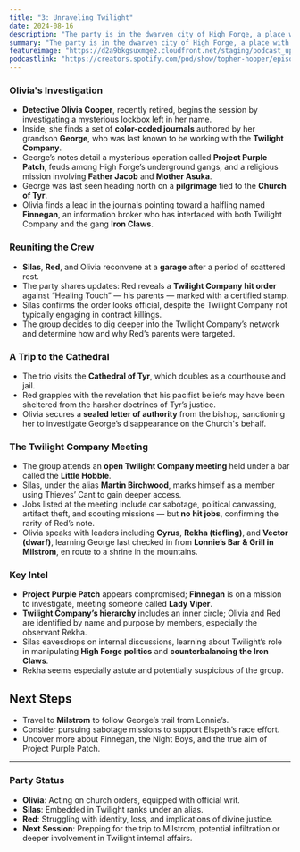 ```yaml
---
title: "3: Unraveling Twilight"
date: 2024-08-16
description: "The party is in the dwarven city of High Forge, a place with strict rules."
summary: "The party is in the dwarven city of High Forge, a place with strict rules."
featureimage: "https://d2a9bkgsuxmqe2.cloudfront.net/staging/podcast_uploaded_episode400/41448639/41448639-1723920027113-51135146463c2.jpg"
podcastlink: "https://creators.spotify.com/pod/show/topher-hooper/episodes/C4-E3-Unraveling-Twilight-e2n9vfs"
---
```

### Olivia's Investigation
- **Detective Olivia Cooper**, recently retired, begins the session by investigating a mysterious lockbox left in her name.
- Inside, she finds a set of **color-coded journals** authored by her grandson **George**, who was last known to be working with the **Twilight Company**.
- George’s notes detail a mysterious operation called **Project Purple Patch**, feuds among High Forge’s underground gangs, and a religious mission involving **Father Jacob** and **Mother Asuka**.
- George was last seen heading north on a **pilgrimage** tied to the **Church of Tyr**.
- Olivia finds a lead in the journals pointing toward a halfling named **Finnegan**, an information broker who has interfaced with both Twilight Company and the gang **Iron Claws**.
### Reuniting the Crew
- **Silas**, **Red**, and Olivia reconvene at a **garage** after a period of scattered rest.
- The party shares updates: Red reveals a **Twilight Company hit order** against “Healing Touch” — his parents — marked with a certified stamp.
- Silas confirms the order looks official, despite the Twilight Company not typically engaging in contract killings.
- The group decides to dig deeper into the Twilight Company’s network and determine how and why Red’s parents were targeted.
### A Trip to the Cathedral
- The trio visits the **Cathedral of Tyr**, which doubles as a courthouse and jail.
- Red grapples with the revelation that his pacifist beliefs may have been sheltered from the harsher doctrines of Tyr’s justice.
- Olivia secures a **sealed letter of authority** from the bishop, sanctioning her to investigate George’s disappearance on the Church's behalf.
### The Twilight Company Meeting
- The group attends an **open Twilight Company meeting** held under a bar called the **Little Hobble**.
- Silas, under the alias **Martin Birchwood**, marks himself as a member using Thieves’ Cant to gain deeper access.
- Jobs listed at the meeting include car sabotage, political canvassing, artifact theft, and scouting missions — but **no hit jobs**, confirming the rarity of Red’s note.
- Olivia speaks with leaders including **Cyrus**, **Rekha (tiefling)**, and **Vector (dwarf)**, learning George last checked in from **Lonnie’s Bar & Grill in Milstrom**, en route to a shrine in the mountains.
### Key Intel
- **Project Purple Patch** appears compromised; **Finnegan** is on a mission to investigate, meeting someone called **Lady Viper**.
- **Twilight Company’s hierarchy** includes an inner circle; Olivia and Red are identified by name and purpose by members, especially the observant Rekha.
- Silas eavesdrops on internal discussions, learning about Twilight’s role in manipulating **High Forge politics** and **counterbalancing the Iron Claws**.
- Rekha seems especially astute and potentially suspicious of the group.
## Next Steps
- Travel to **Milstrom** to follow George’s trail from Lonnie’s.
- Consider pursuing sabotage missions to support Elspeth’s race effort.
- Uncover more about Finnegan, the Night Boys, and the true aim of Project Purple Patch.
---
### Party Status
- **Olivia**: Acting on church orders, equipped with official writ.
- **Silas**: Embedded in Twilight ranks under an alias.
- **Red**: Struggling with identity, loss, and implications of divine justice.
- **Next Session**: Prepping for the trip to Milstrom, potential infiltration or deeper involvement in Twilight internal affairs.